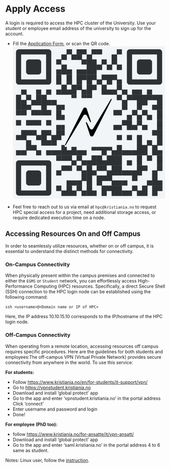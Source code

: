 # Apply Access

A login is required to access the HPC cluster of the University.
Use your student or employee email address of the university to sign up for the account.

- Fill the [Application Form](https://nettskjema.no/a/403264), or scan the QR code.
  ![QR code](images/qr2apply.png)
  <!-- <img src="images/qr2apply.png" alt="drawing" width="200"/> -->

- Feel free to reach out to us via email at `hpc@kristiania.no` to request HPC special access for a project, need additional storage access, or require dedicated execution time on a node.

## Accessing Resources On and Off Campus

In order to seamlessly utilize resources, whether on or off campus, it is essential to understand the distinct methods for connectivity.

### On-Campus Connectivity

When physically present within the campus premises and connected to either the `EGMS` or `Student` network, you can effortlessly access High-Performance Computing (HPC) resources. Specifically, a direct Secure Shell (SSH) connection to the HPC login node can be established using the following command:

```
ssh <username>@<Domain name or IP of HPC>
```

Here, the IP address 10.10.15.10 corresponds to the IP/hostname of the HPC login node.

### Off-Campus Connectivity

When operating from a remote location, accessing resources off campus requires specific procedures. Here are the guidelines for both students and employees:The off-campus VPN (Virtual Private Network) provides secure connectivity from anywhere in the world. To use this service:

**For students:**

- Follow https://www.kristiania.no/en/for-students/it-support/vpn/
- Go to https://vpnstudent.kristiania.no
- Download and install ‘global protect’ app
- Go to the app and enter ‘vpnstudent.kristiania.no’ in the portal address
  Click ‘connect’
- Enter username and password and login
- Done!

**For employee (PhD too):**

- follow https://www.kristiania.no/for-ansatte/it/vpn-ansatt/
- Download and install ‘global protect’ app
- Go to the app and enter ‘saml.kristiania.no’ in the portal address
  4 to 6 same as student.

Notes: Linux user, follow the [instruction](https://docs.paloaltonetworks.com/globalprotect/5-1/globalprotect-app-user-guide/globalprotect-app-for-linux).
